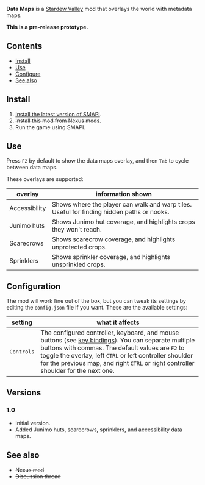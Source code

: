 **Data Maps** is a [Stardew Valley](http://stardewvalley.net/) mod that overlays the world with
metadata maps.

**This is a pre-release prototype.**

## Contents
* [Install](#install)
* [Use](#use)
* [Configure](#configure)
* [See also](#see-also)

## Install
1. [Install the latest version of SMAPI](https://github.com/Pathoschild/SMAPI/releases).
2. <s>Install this mod from Nexus mods</s>.
3. Run the game using SMAPI.

## Use
Press `F2` by default to show the data maps overlay, and then `Tab` to cycle between data maps.

These overlays are supported:

overlay       | information shown
------------- | -----------------
Accessibility | Shows where the player can walk and warp tiles. Useful for finding hidden paths or nooks.
Junimo huts   | Shows Junimo hut coverage, and highlights crops they won't reach.
Scarecrows    | Shows scarecrow coverage, and highlights unprotected crops.
Sprinklers    | Shows sprinkler coverage, and highlights unsprinkled crops.

## Configuration
The mod will work fine out of the box, but you can tweak its settings by editing the `config.json`
file if you want. These are the available settings:

setting    | what it affects
---------- | -------------------
`Controls` | The configured controller, keyboard, and mouse buttons (see [key bindings](https://stardewvalleywiki.com/Modding:Key_bindings)). You can separate multiple buttons with commas. The default values are `F2` to toggle the overlay, left `CTRL` or left controller shoulder for the previous map, and right `CTRL` or right controller shoulder for the next one.

## Versions
### 1.0
* Initial version.
* Added Junimo huts, scarecrows, sprinklers, and accessibility data maps.

## See also
* <s>Nexus mod</s>
* <s>Discussion thread</s>
